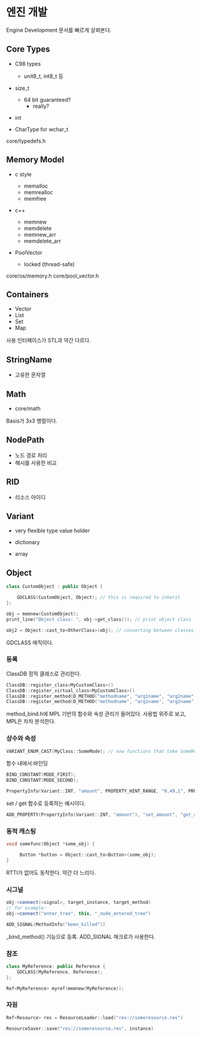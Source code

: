 # 엔진 개발

Engine Development 문서를 빠르게 살펴본다.

## Core Types

- C98 types
  - unit8_t, int8_t 등 
- size_t 
  - 64 bit guaranteed? 
    - really?
- int 

- CharType for wchar_t

core/typedefs.h

## Memory Model


- c style
  - memalloc
  - memrealloc
  - memfree

- c++
  - memnew
  - memdelete
  - memnew_arr
  - memdelete_arr

- PoolVector<T>
  - locked (thread-safe)


core/os/memory.h
core/pool_vector.h

## Containers

- Vector
- List
- Set
- Map

사용 인터페이스가 STL과 약간 다르다. 

## StringName

- 고유한 문자열 

## Math

- core/math

Basis가 3x3 행렬이다.

## NodePath

- 노드 경로 처리 
- 해시를 사용한 비교 

## RID

- 리소스 아이디 

## Variant

- very flexible type value holder

- dictionary 
- array


## Object 

```c++
class CustomObject : public Object {

    GDCLASS(CustomObject, Object); // this is required to inherit
};
```

```c++
obj = memnew(CustomObject);
print_line("Object class: ", obj->get_class()); // print object class

obj2 = Object::cast_to<OtherClass>(obj); // converting between classes, this also works without RTTI enabled.
```

GDCLASS 매직이다.


### 등록 

ClassDB 정적 클래스로 관리한다. 


```c++
ClassDB::register_class<MyCustomClass>()
ClassDB::register_virtual_class<MyCustomClass>()
ClassDB::register_method(D_METHOD("methodname", "arg1name", "arg2name"), &MyCustomMethod);
ClassDB::register_method(D_METHOD("methodname", "arg1name", "arg2name"), &MyCustomType::method, DEFVAL(-1)); // default value for arg2name
```

method_bind.h에 MPL 기반의 함수와 속성 관리가 들어있다. 
사용법 위주로 보고, MPL은 차차 분석한다. 


### 상수와 속성


```c++
VARIANT_ENUM_CAST(MyClass::SomeMode); // now functions that take SomeMode can be bound
```

함수 내에서 바인딩
```c++
BIND_CONSTANT(MODE_FIRST);
BIND_CONSTANT(MODE_SECOND);
```

```c++
PropertyInfo(Variant::INT, "amount", PROPERTY_HINT_RANGE, "0,49,1", PROPERTY_USAGE_EDITOR)
```

set / get 함수로 등록하는 예시이다. 

```c++
ADD_PROPERTY(PropertyInfo(Variant::INT, "amount"), "set_amount", "get_amount")
```


### 동적 캐스팅

```c++
void somefunc(Object *some_obj) {

     Button *button = Object::cast_to<Button>(some_obj);
}
```

RTTI가 없어도 동작한다. 약간 더 느리다. 


### 시그널 

```c++
obj->connect(<signal>, target_instance, target_method)
// for example:
obj->connect("enter_tree", this, "_node_entered_tree")
```

```c++
ADD_SIGNAL(MethodInfo("been_killed"))
```
_bind_method() 기능으로 등록. ADD_SIGNAL 매크로가 사용한다. 



### 참조 

```c++
class MyReference: public Reference {
    GDCLASS(MyReference, Reference);
};

Ref<MyReference> myref(memnew(MyReference));
```


### 자원

```c++
Ref<Resource> res = ResourceLoader::load("res://someresource.res")

ResourceSaver::save("res://someresource.res", instance)
```

